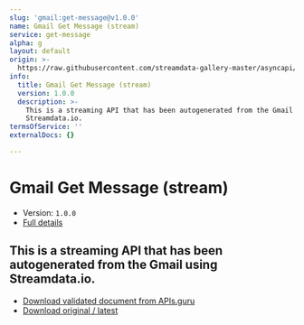 ```yaml
---
slug: 'gmail:get-message@v1.0.0'
name: Gmail Get Message (stream)
service: get-message
alpha: g
layout: default
origin: >-
  https://raw.githubusercontent.com/streamdata-gallery-master/asyncapi/master/_listings/gmail/gmail-get-message-stream-async.md
info:
  title: Gmail Get Message (stream)
  version: 1.0.0
  description: >-
    This is a streaming API that has been autogenerated from the Gmail using
    Streamdata.io.
termsOfService: ''
externalDocs: {}

---
```

# Gmail Get Message (stream)

* Version: `1.0.0`
* [Full details](../html/gmail:get-message@v1.0.0.html)



## This is a streaming API that has been autogenerated from the Gmail using Streamdata.io.



* [Download validated document from APIs.guru](https://raw.githubusercontent.com/APIs-guru/asyncapi-directory/master/docs/APIs/gmail%3Aget-message%40v1.0.0.yaml)
* [Download original / latest](https://raw.githubusercontent.com/streamdata-gallery-master/asyncapi/master/_listings/gmail/gmail-get-message-stream-async.md)

<script type="application/ld+json">
{
  "@context": "http://schema.org/",
  "@type": "WebAPI",
  "description": "This is a streaming API that has been autogenerated from the Gmail using Streamdata.io.",
  "documentation": "",

  "name": "Gmail Get Message (stream)"
}
</script>
